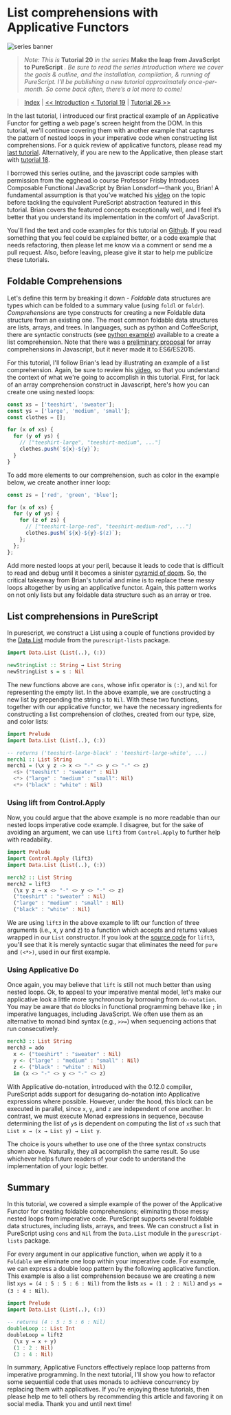 # List comprehensions with Applicative Functors

![series banner](../resources/glitched-abstract.jpg)

> *Note: This is* **Tutorial 20** *in the series* **Make the leap from JavaScript to PureScript** *. Be sure*
> *to read the series introduction where we cover the goals & outline, and the installation,*
> *compilation, & running of PureScript. I’ll be publishing a new tutorial approximately*
> *once-per-month. So come back often, there’s a lot more to come!*

> [Index](https://github.com/adkeelley/javascript-to-purescript/tree/master/index.md) | [<< Introduction](https://github.com/adkelley/javascript-to-purescript) [< Tutorial 19](https://github.com/adkelley/javascript-to-purescript/tree/master/tut19) | [Tutorial 26 >>](https://github.com/adkelley/javascript-to-purescript/tree/master/tut26)

In the last tutorial, I introduced our first practical example of an Applicative Functor for getting a web page's screen height from the DOM.  In this tutorial, we'll continue covering them with another example that captures the pattern of nested loops in your imperative code when constructing list comprehensions. For a quick review of applicative functors, please read my [last tutorial](https://github.com/adkelley/javascript-to-purescript/tree/master/tut19).  Alternatively, if you are new to the Applicative, then please start with [tutorial 18](https://github.com/adkelley/javascript-to-purescript/tree/master/tut18).

I borrowed this series outline, and the javascript code samples with permission from the egghead.io course Professor Frisby Introduces Composable Functional JavaScript by Brian Lonsdorf — thank you, Brian! A fundamental assumption is that you’ve watched his [video](https://egghead.io/lessons/javascript-list-comprehensions-with-applicative-functors) on the topic before tackling the equivalent PureScript abstraction featured in this tutorial. Brian covers the featured concepts exceptionally well, and I feel it’s better that you understand its implementation in the comfort of JavaScript.

You'll find the text and code examples for this tutorial on [Github](https://github.com/adkelley/javascript-to-purescript/tree/master/tut20).  If you read something that you feel could be explained better, or a code example that needs refactoring, then please let me know via a comment or send me a pull request.  Also, before leaving, please give it star to help me publicize these tutorials.


## Foldable Comprehensions
Let's define this term by breaking it down - *Foldable* data structures are types which can be folded to a summary value (using `foldl` or `foldr`).  *Comprehensions* are type constructs for creating a new Foldable data structure from an existing one.  The most common foldable data structures are lists, arrays, and trees. In languages, such as python and CoffeeScript, there are syntactic constructs (see [python example](https://www.pythonforbeginners.com/basics/list-comprehensions-in-python)) available to a create a list comprehension.  Note that there was a [preliminary proposal](https://developer.mozilla.org/en-US/docs/Web/JavaScript/Reference/Operators/Array_comprehensions) for array comprehensions in Javascript, but it never made it to ES6/ES2015.

For this tutorial, I'll follow Brian's lead by illustrating an example of a list comprehension. Again, be sure to review his [video](https://egghead.io/lessons/javascript-list-comprehensions-with-applicative-functors), so that you understand the context of what we're going to accomplish in this tutorial.  First, for lack of an array comprehension construct in Javascript, here's how you can create one using nested loops:

```javascript
const xs = ['teeshirt', 'sweater'];
const ys = ['large', 'medium', 'small'];
const clothes = [];

for (x of xs) {
  for (y of ys) {
    // ["teeshirt-large", "teeshirt-medium", ..."]
    clothes.push(`${x}-${y}`); 
  }
}
```
To add more elements to our comprehension, such as color in the example below, we create another inner loop:
```javascript
const zs = ['red', 'green', 'blue'];

for (x of xs) {
  for (y of ys) {
    for (z of zs) {
      // ["teeshirt-large-red", "teeshirt-medium-red", ..."]
      clothes.push(`${x}-${y}-$(z)`);
    };
  };
};
```

Add more nested loops at your peril, because it leads to code that is difficult to read and debug until it becomes a sinister [pyramid of doom](https://en.wikipedia.org/wiki/Pyramid_of_doom_(programming)).  So, the critical takeaway from Brian's tutorial and mine is to replace these messy loops altogether by using an applicative functor. Again, this pattern works on not only lists but any foldable data structure such as an array or tree.

## List comprehensions in PureScript
In purescript, we construct a List using a couple of functions provided by the [Data.List](https://pursuit.purescript.org/packages/purescript-lists/5.3.0/docs/Data.List) module from the `purescript-lists` package.

```haskell
import Data.List (List(..), (:))

newStringList :: String → List String
newStringList s = s : Nil
```

The new functions above are `cons`, whose infix operator is `(:)`, and `Nil` for representing the empty list.  In the above example, we are `cons`tructing a new list by prepending the string `s` to `Nil`. With these two functions, together with our applicative functor, we have the necessary ingredients for constructing a list comprehension of clothes, created from our type, size, and color lists:

```haskell
import Prelude
import Data.List (List(..), (:))

-- returns ('teeshirt-large-black' : 'teeshirt-large-white', ...)
merch1 :: List String
merch1 = (\x y z -> x <> "-" <> y <> "-" <> z)
  <$> ("teeshirt" : "sweater" : Nil)
  <*> ("large" : "medium" : "small": Nil)
  <*> ("black" : "white" : Nil)
```

### Using lift from Control.Apply

Now, you could argue that the above example is no more readable than our nested loops imperative code example.  I disagree, but for the sake of avoiding an argument, we can use `lift3` from `Control.Apply` to further help with readability.

```haskell
import Prelude
import Control.Apply (lift3)
import Data.List (List(..), (:))

merch2 :: List String
merch2 = lift3
  (\x y z → x <> "-" <> y <> "-" <> z)
  ("teeshirt" : "sweater" : Nil)
  ("large" : "medium" : "small" : Nil)
  ("black" : "white" : Nil)
```

We are using `lift3` in the above example to lift our function of three arguments (i.e., x, y and z) to a function which accepts and returns values wrapped in our `List` constructor.  If you look at the [source code](https://github.com/purescript/purescript-prelude/blob/v4.1.0/src/Control/Apply.purs#L67-L67) for `lift3`, you'll see that it is merely syntactic sugar that eliminates the need for `pure` and `(<*>)`, used in our first example. 

### Using Applicative Do

Once again, you may believe that `lift` is still not much better than using nested loops.  Ok, to appeal to your imperative mental model, let's make our applicative look a little more synchronous by borrowing from `do-notation`.  You may be aware that `do` blocks in functional programming behave like `;` in imperative languages, including JavaScript. We often use them as an alternative to monad bind syntax (e.g., `>>=`) when sequencing actions that run consecutively.

```haskell
merch3 :: List String
merch3 = ado
  x <- ("teeshirt" : "sweater" : Nil)
  y <- ("large" : "medium" : "small" : Nil)
  z <- ("black" : "white" : Nil)
  in (x <> "-" <> y <> "-" <> z)
```

With Applicative do-notation, introduced with the 0.12.0 compiler, PureScript adds support for desugaring do-notation into Applicative expressions where possible. However, under the hood, this block can be executed in parallel, since `x`, `y`, and `z` are independent of one another.  In contrast, we must execute Monad expressions in sequence, because determining the list of `y`s is dependent on computing the list of `x`s such that `List x → (x → List y) → List y`.  

The choice is yours whether to use one of the three syntax constructs shown above.  Naturally, they all accomplish the same result. So use whichever helps future readers of your code to understand the implementation of your logic better.


## Summary

In this tutorial, we covered a simple example of the power of the Applicative Functor for creating foldable comprehensions; eliminating those messy nested loops from imperative code.  PureScript supports several foldable data structures, including lists, arrays, and trees.  We can construct a list in PureScript using `cons` and `Nil` from the `Data.List` module in the `purescript-lists` package. 

For every argument in our applicative function, when we apply it to a `Foldable` we eliminate one loop within your imperative code.  For example, we can express a double loop pattern by the following applicative function.  This example is also a list comprehension because we are creating a new list `xys = (4 : 5 : 5 : 6 : Nil)` from the lists `xs = (1 : 2 : Nil)` and `ys = (3 : 4 : Nil)`.

```haskell
import Prelude
import Data.List (List(..), (:))

-- returns (4 : 5 : 5 : 6 : Nil)
doubleLoop :: List Int
doubleLoop = lift2 
  (\x y → x + y) 
  (1 : 2 : Nil) 
  (3 : 4 : Nil)
```

In summary, Applicative Functors effectively replace loop patterns from imperative programming.  In the next tutorial, I'll show you how to refactor some sequential code that uses monads to achieve concurrency by replacing them with applicatives. If you're enjoying these tutorials, then please help me to tell others by recommending this article and favoring it on social media. Thank you and until next time!
